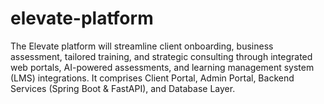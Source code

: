 # elevate-platform
The Elevate platform will streamline client onboarding, business assessment, tailored training, and strategic consulting through integrated web portals, AI-powered assessments, and learning management system (LMS) integrations.  It comprises Client Portal, Admin Portal, Backend Services (Spring Boot &amp; FastAPI), and Database Layer.
